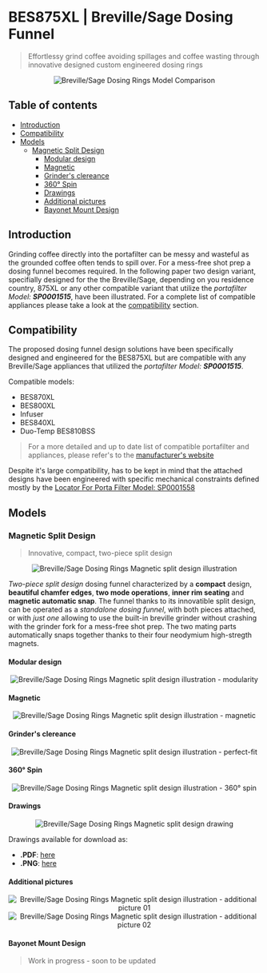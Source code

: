 # BES875XL | Breville/Sage Dosing Funnel <!-- omit in toc -->
> Effortlessy grind coffee avoiding spillages and coffee wasting through innovative designed custom engineered dosing rings

<span style="display:block;text-align:center">
    <img src="./assets/bes875xl-dosing-rings-comparison-front.png" alt="Breville/Sage Dosing Rings Model Comparison">
</span>

## Table of contents <!-- omit in toc -->
- [Introduction](#introduction)
- [Compatibility](#compatibility)
- [Models](#models)
  - [Magnetic Split Design](#magnetic-split-design)
    - [Modular design](#modular-design)
    - [Magnetic](#magnetic)
    - [Grinder's clereance](#grinders-clereance)
    - [360° Spin](#360%c2%b0-spin)
    - [Drawings](#drawings)
    - [Additional pictures](#additional-pictures)
    - [Bayonet Mount Design](#bayonet-mount-design)

## Introduction

Grinding coffee directly into the portafilter can be messy and wasteful  as the grounded coffee often tends to spill over. For a mess-free shot prep a dosing funnel becomes required. In the following paper two design variant, specifially designed for the the Breville/Sage, depending on you residence country, 875XL or any other compatible variant that utilize the _portafilter Model: __SP0001515___, have been illustrated. For a complete list of compatible appliances please take a look at the [compatibility](#compatibility) section.

## Compatibility

The proposed dosing funnel design solutions have been specifically designed and engineered for the BES875XL but are compatible with any Breville/Sage appliances that utilized the _portafilter Model: __SP0001515___.

Compatible models:
* BES870XL
* BES800XL
* Infuser
* BES840XL
* Duo-Temp BES810BSS

> For a more detailed and up to date list of compatible portafilter and appliances, please refer's to the [manufacturer's website](https://www.breville.com/us/en/parts-accessories/parts/sp0001515.html)

Despite it's large compatibility, has to be kept in mind that the attached designs have been engineered with specific mechanical constraints defined mostly by the [Locator For Porta Filter Model: SP0001558]((https://www.ereplacementparts.com/locator-for-porta-filter-p-1810332.html?osCsid=m8t7f3h5rjta44luisd92trhb4))

## Models

### Magnetic Split Design
> Innovative, compact, two-piece split design

<span style="display:block;text-align:center">
    <img src="./assets/bes875xl-dosing-rings-r3smd-illustration01.png" alt="Breville/Sage Dosing Rings Magnetic split design illustration">
</span>

_Two-piece split design_ dosing funnel characterized by a __compact__ design, __beautiful chamfer edges__, __two mode operations__, __inner rim seating__ and __magnetic automatic snap__. The funnel thanks to its innovatible split design, can be operated as a _standalone dosing funnel_, with both pieces attached, or with _just one_ allowing to use the built-in breville grinder without crashing with the grinder fork for a mess-free shot prep. The two mating parts automatically snaps together thanks to their four neodymium high-stregth magnets.

#### Modular design

<span style="display:block;text-align:center">
    <img src="./assets/bes875xl-dosing-rings-r3smd-feature01.png" alt="Breville/Sage Dosing Rings Magnetic split design illustration - modularity">
</span>

#### Magnetic

<span style="display:block;text-align:center">
    <img src="./assets/bes875xl-dosing-rings-r3smd-feature03.png" alt="Breville/Sage Dosing Rings Magnetic split design illustration - magnetic">
</span>

#### Grinder's clereance

<span style="display:block;text-align:center">
    <img src="./assets/bes875xl-dosing-rings-r3smd-feature04.png" alt="Breville/Sage Dosing Rings Magnetic split design illustration - perfect-fit">
</span>

#### 360° Spin

<span style="display:block;text-align:center">
    <img src="./assets/bes875xl-dosing-rings-r3smd-feature02.png" alt="Breville/Sage Dosing Rings Magnetic split design illustration - 360° spin">
</span>

#### Drawings

<span style="display:block;text-align:center">
    <img src="./bes875xl-r3smd-a/bes875xl-r3smd-a-drawing.PNG" alt="Breville/Sage Dosing Rings Magnetic split design drawing">
</span>

Drawings available for download as:
* __.PDF__: [here](./bes875xl-r3smd-a/bes875xl-r3smd-a-drawing.pdf)
* __.PNG__: [here](./bes875xl-r3smd-a/bes875xl-r3smd-a-drawing.PNG)

#### Additional pictures

<span style="display:block;text-align:center">
    <img src="./assets/bes875xl-dosing-rings-r3smd-add01.png" alt="Breville/Sage Dosing Rings Magnetic split design illustration - additional picture 01">
</span>

<span style="display:block;text-align:center">
    <img src="./assets/bes875xl-dosing-rings-r3smd-add02.png" alt="Breville/Sage Dosing Rings Magnetic split design illustration - additional picture 02">
</span>

#### Bayonet Mount Design

> Work in progress - soon to be updated